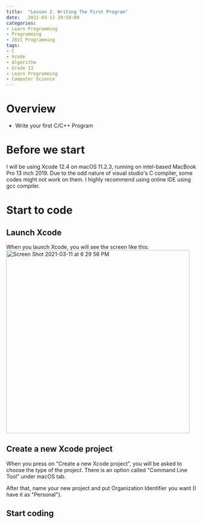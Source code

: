 ```yaml
---
title:  "Lesson 2. Writing The First Program"
date:   2021-03-11 20:58:00
categories:
- Learn Programming
- Programming
- 2021 Programming
tags:
- C
- Xcode
- Algorithm
- Grade 13
- Learn Programming
- Computer Science
---
```

# Overview
* Write your first C/C++ Program

# Before we start
I will be using Xcode 12.4 on macOS 11.2.3, running on intel-based MacBook Pro 13 inch 2019. Due to the odd nature of visual studio's C compiler, some codes might not work on them. I highly recommend using online IDE using gcc compiler.

# Start to code
## Launch Xcode
When you launch Xcode, you will see the screen like this:
<img width="486" alt="Screen Shot 2021-03-11 at 6 29 56 PM" src="https://user-images.githubusercontent.com/46326335/110869105-c9aa8400-8297-11eb-9935-6e96eb99135d.png">

## Create a new Xcode project
When you press on "Create a new Xcode project", you will be asked to choose the type of the project. There is an option called "Command Line Tool" under macOS tab.

After that, name your new project and put Organization Identifier you want (I have it as "Personal").

## Start coding
